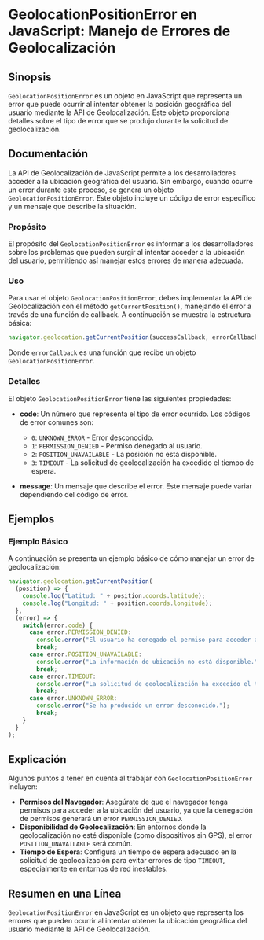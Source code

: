 <!--
Meta Description: # GeolocationPositionError en JavaScript: Manejo de Errores de Geolocalización ## Sinopsis `GeolocationPositionError` es un objeto en JavaScript que r...
Meta Keywords: error, geolocalización, que, geolocationpositionerror, objeto
-->

# GeolocationPositionError en JavaScript: Manejo de Errores de Geolocalización

## Sinopsis
`GeolocationPositionError` es un objeto en JavaScript que representa un error que puede ocurrir al intentar obtener la posición geográfica del usuario mediante la API de Geolocalización. Este objeto proporciona detalles sobre el tipo de error que se produjo durante la solicitud de geolocalización.

## Documentación
La API de Geolocalización de JavaScript permite a los desarrolladores acceder a la ubicación geográfica del usuario. Sin embargo, cuando ocurre un error durante este proceso, se genera un objeto `GeolocationPositionError`. Este objeto incluye un código de error específico y un mensaje que describe la situación.

### Propósito
El propósito del `GeolocationPositionError` es informar a los desarrolladores sobre los problemas que pueden surgir al intentar acceder a la ubicación del usuario, permitiendo así manejar estos errores de manera adecuada.

### Uso
Para usar el objeto `GeolocationPositionError`, debes implementar la API de Geolocalización con el método `getCurrentPosition()`, manejando el error a través de una función de callback. A continuación se muestra la estructura básica:

```javascript
navigator.geolocation.getCurrentPosition(successCallback, errorCallback);
```

Donde `errorCallback` es una función que recibe un objeto `GeolocationPositionError`.

### Detalles
El objeto `GeolocationPositionError` tiene las siguientes propiedades:

- **code**: Un número que representa el tipo de error ocurrido. Los códigos de error comunes son:
  - `0`: `UNKNOWN_ERROR` - Error desconocido.
  - `1`: `PERMISSION_DENIED` - Permiso denegado al usuario.
  - `2`: `POSITION_UNAVAILABLE` - La posición no está disponible.
  - `3`: `TIMEOUT` - La solicitud de geolocalización ha excedido el tiempo de espera.

- **message**: Un mensaje que describe el error. Este mensaje puede variar dependiendo del código de error.

## Ejemplos

### Ejemplo Básico
A continuación se presenta un ejemplo básico de cómo manejar un error de geolocalización:

```javascript
navigator.geolocation.getCurrentPosition(
  (position) => {
    console.log("Latitud: " + position.coords.latitude);
    console.log("Longitud: " + position.coords.longitude);
  },
  (error) => {
    switch(error.code) {
      case error.PERMISSION_DENIED:
        console.error("El usuario ha denegado el permiso para acceder a la ubicación.");
        break;
      case error.POSITION_UNAVAILABLE:
        console.error("La información de ubicación no está disponible.");
        break;
      case error.TIMEOUT:
        console.error("La solicitud de geolocalización ha excedido el tiempo de espera.");
        break;
      case error.UNKNOWN_ERROR:
        console.error("Se ha producido un error desconocido.");
        break;
    }
  }
);
```

## Explicación
Algunos puntos a tener en cuenta al trabajar con `GeolocationPositionError` incluyen:

- **Permisos del Navegador**: Asegúrate de que el navegador tenga permisos para acceder a la ubicación del usuario, ya que la denegación de permisos generará un error `PERMISSION_DENIED`.
- **Disponibilidad de Geolocalización**: En entornos donde la geolocalización no esté disponible (como dispositivos sin GPS), el error `POSITION_UNAVAILABLE` será común.
- **Tiempo de Espera**: Configura un tiempo de espera adecuado en la solicitud de geolocalización para evitar errores de tipo `TIMEOUT`, especialmente en entornos de red inestables.

## Resumen en una Línea
`GeolocationPositionError` en JavaScript es un objeto que representa los errores que pueden ocurrir al intentar obtener la ubicación geográfica del usuario mediante la API de Geolocalización.